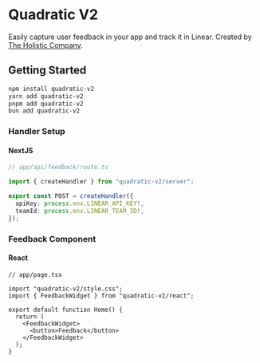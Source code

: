 # Quadratic V2

Easily capture user feedback in your app and track it in Linear. Created by [The Holistic Company](https://www.holistic.company).

## Getting Started

```bash
npm install quadratic-v2
yarn add quadratic-v2
pnpm add quadratic-v2
bun add quadratic-v2
```

### Handler Setup

#### NextJS

```ts
// app/api/feedback/route.ts

import { createHandler } from "quadratic-v2/server";

export const POST = createHandler({
  apiKey: process.env.LINEAR_API_KEY!,
  teamId: process.env.LINEAR_TEAM_ID!,
});
```

### Feedback Component

#### React

```tsx
// app/page.tsx

import "quadratic-v2/style.css";
import { FeedbackWidget } from "quadratic-v2/react";

export default function Home() {
  return (
    <FeedbackWidget>
      <button>Feedback</button>
    </FeedbackWidget>
  );
}
```